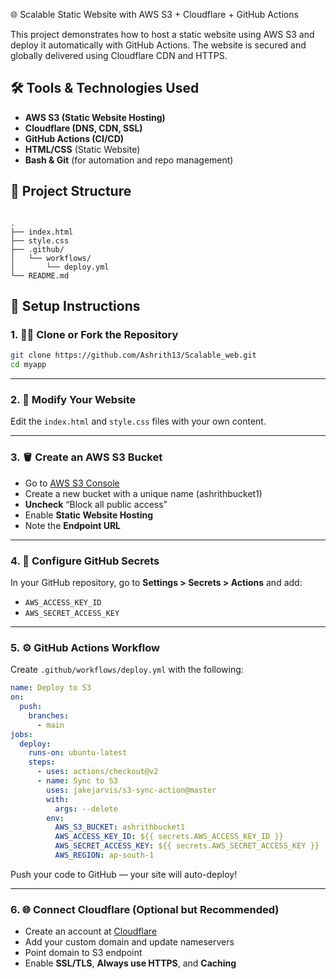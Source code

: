 🌐 Scalable Static Website with AWS S3 + Cloudflare + GitHub Actions

This project demonstrates how to host a static website using AWS S3 and deploy it automatically with GitHub Actions. The website is secured and globally delivered using Cloudflare CDN and HTTPS.

## 🛠 Tools & Technologies Used

- **AWS S3 (Static Website Hosting)**
- **Cloudflare (DNS, CDN, SSL)**
- **GitHub Actions (CI/CD)**
- **HTML/CSS** (Static Website)
- **Bash & Git** (for automation and repo management)


## 📁 Project Structure

```

.
├── index.html
├── style.css
├── .github/
│   └── workflows/
│       └── deploy.yml
└── README.md

````
## 📌 Setup Instructions

### 1. 🧑‍💻 Clone or Fork the Repository

```bash
git clone https://github.com/Ashrith13/Scalable_web.git
cd myapp
````

---

### 2. 📝 Modify Your Website

Edit the `index.html` and `style.css` files with your own content.

---

### 3. 🪣 Create an AWS S3 Bucket

* Go to [AWS S3 Console](https://s3.console.aws.amazon.com/s3/)
* Create a new bucket with a unique name (ashrithbucket1)
* **Uncheck** “Block all public access”
* Enable **Static Website Hosting**
* Note the **Endpoint URL**

---

### 4. 🔐 Configure GitHub Secrets

In your GitHub repository, go to **Settings > Secrets > Actions** and add:

* `AWS_ACCESS_KEY_ID`
* `AWS_SECRET_ACCESS_KEY`

---

### 5. ⚙️ GitHub Actions Workflow

Create `.github/workflows/deploy.yml` with the following:

```yaml
name: Deploy to S3
on:
  push:
    branches:
      - main
jobs:
  deploy:
    runs-on: ubuntu-latest
    steps:
      - uses: actions/checkout@v2
      - name: Sync to S3
        uses: jakejarvis/s3-sync-action@master
        with:
          args: --delete
        env:
          AWS_S3_BUCKET: ashrithbucket1
          AWS_ACCESS_KEY_ID: ${{ secrets.AWS_ACCESS_KEY_ID }}
          AWS_SECRET_ACCESS_KEY: ${{ secrets.AWS_SECRET_ACCESS_KEY }}
          AWS_REGION: ap-south-1
```

Push your code to GitHub — your site will auto-deploy!

---

### 6. 🌐 Connect Cloudflare (Optional but Recommended)

* Create an account at [Cloudflare](https://cloudflare.com)
* Add your custom domain and update nameservers
* Point domain to S3 endpoint
* Enable **SSL/TLS**, **Always use HTTPS**, and **Caching**
